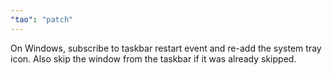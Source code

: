 ```yaml
---
"tao": "patch"
---
```


On Windows, subscribe to taskbar restart event and re-add the system tray icon.
Also skip the window from the taskbar if it was already skipped.
